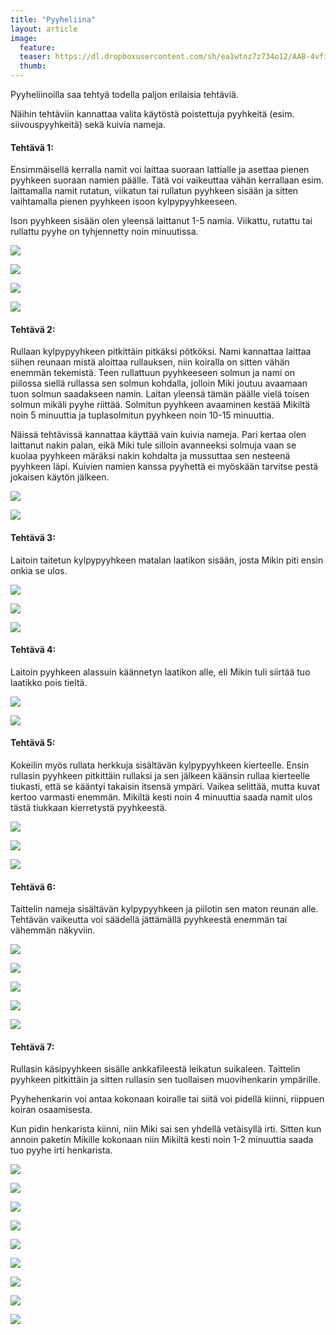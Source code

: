```yaml
---
title: "Pyyheliina"
layout: article
image:
  feature:
  teaser: https://dl.dropboxusercontent.com/sh/ea1wtnz7z734o12/AAB-4vfiN5Pd7kRAslmJ8e--a/aktivointi/pyyheliina/DSC43068-245px.jpg
  thumb:
---
```


Pyyheliinoilla saa tehtyä todella paljon erilaisia tehtäviä.

Näihin tehtäviin kannattaa valita käytöstä poistettuja pyyhkeitä (esim. siivouspyyhkeitä) sekä kuivia nameja.

#### Tehtävä 1:

Ensimmäisellä kerralla namit voi laittaa suoraan lattialle ja asettaa pienen pyyhkeen suoraan namien päälle. Tätä voi vaikeuttaa vähän kerrallaan esim. laittamalla namit rutatun, viikatun tai rullatun pyyhkeen sisään ja sitten vaihtamalla pienen pyyhkeen isoon kylpypyyhkeeseen.

Ison pyyhkeen sisään olen yleensä laittanut 1-5 namia. Viikattu, rutattu tai rullattu pyyhe on tyhjennetty noin minuutissa.

[![](https://dl.dropboxusercontent.com/sh/ea1wtnz7z734o12/AAAcOSXRAfdO1emM_gCxa-Fea/aktivointi/pyyheliina/DSC32624-800px.jpg)](https://dl.dropboxusercontent.com/sh/ea1wtnz7z734o12/AAD_664I8Yos8Yni6WSms-VGa/aktivointi/pyyheliina/DSC32624.jpg)

[![](https://dl.dropboxusercontent.com/sh/ea1wtnz7z734o12/AAAjU7m4msfQtz4yuRvYWHdSa/aktivointi/pyyheliina/DSC32664-800px.jpg)](https://dl.dropboxusercontent.com/sh/ea1wtnz7z734o12/AAD9F73TI94ZApeBxk5iH_Uka/aktivointi/pyyheliina/DSC32664.jpg)

[![](https://dl.dropboxusercontent.com/sh/ea1wtnz7z734o12/AACsVn2jHjMDj5R7iId0t24ca/aktivointi/pyyheliina/DSC32727-800px.jpg)](https://dl.dropboxusercontent.com/sh/ea1wtnz7z734o12/AADSrGsBLu7Bwx6vJG-1KglIa/aktivointi/pyyheliina/DSC32727.jpg)

[![](https://dl.dropboxusercontent.com/sh/ea1wtnz7z734o12/AAB0hyuIKk4JECRQtGTeuYj2a/aktivointi/pyyheliina/DSC43068-800px.jpg)](https://dl.dropboxusercontent.com/sh/ea1wtnz7z734o12/AADo_Fkg9xV3g4YB3tv95GpVa/aktivointi/pyyheliina/DSC43068.jpg)

#### Tehtävä 2:

Rullaan kylpypyyhkeen pitkittäin pitkäksi pötköksi. Nami kannattaa laittaa siihen reunaan mistä aloittaa rullauksen, niin koiralla on sitten vähän enemmän tekemistä. Teen rullattuun pyyhkeeseen solmun ja nami on piilossa siellä rullassa sen solmun kohdalla, jolloin Miki joutuu avaamaan tuon solmun saadakseen namin. Laitan yleensä tämän päälle vielä toisen solmun mikäli pyyhe riittää. Solmitun pyyhkeen avaaminen kestää Mikiltä noin 5 minuuttia ja tuplasolmitun pyyhkeen noin 10-15 minuuttia.

Näissä tehtävissä kannattaa käyttää vain kuivia nameja. Pari kertaa olen laittanut nakin palan, eikä Miki tule silloin avanneeksi solmuja vaan se kuolaa pyyhkeen märäksi nakin kohdalta ja mussuttaa sen nesteenä pyyhkeen läpi. Kuivien namien kanssa pyyhettä ei myöskään tarvitse pestä jokaisen käytön jälkeen.

[![](https://dl.dropboxusercontent.com/sh/ea1wtnz7z734o12/AACLmXTbuY6a0fqh788J8QExa/aktivointi/pyyheliina/DSC293991_-800px.jpg)](https://dl.dropboxusercontent.com/sh/ea1wtnz7z734o12/AAAAr4nUUp0srlZ_WH382-pKa/aktivointi/pyyheliina/DSC293991_.jpg)

[![](https://dl.dropboxusercontent.com/sh/ea1wtnz7z734o12/AAANYraAXfN7NivFnMHlZew4a/aktivointi/pyyheliina/DSC29414_2-800px.jpg)](https://dl.dropboxusercontent.com/sh/ea1wtnz7z734o12/AAAMdAyJrW-CTLJ4LpNj_Kaqa/aktivointi/pyyheliina/DSC29414_2.jpg)

#### Tehtävä 3:

Laitoin taitetun kylpypyyhkeen matalan laatikon sisään, josta Mikin piti ensin onkia se ulos.

[![](https://dl.dropboxusercontent.com/sh/ea1wtnz7z734o12/AAAP-VWaRoVz10K5F2BihsR7a/aktivointi/pyyheliina/DSC42941-800px.jpg)](https://dl.dropboxusercontent.com/sh/ea1wtnz7z734o12/AADqF9yNg7qjJxeG5rBlGu9Ka/aktivointi/pyyheliina/DSC42941.jpg)

[![](https://dl.dropboxusercontent.com/sh/ea1wtnz7z734o12/AADSLKmm-MI8GaZp890a0VZRa/aktivointi/pyyheliina/DSC42947-800px.jpg)](https://dl.dropboxusercontent.com/sh/ea1wtnz7z734o12/AACSUFGy7AJLnL2FrL_z9sqTa/aktivointi/pyyheliina/DSC42947.jpg)

[![](https://dl.dropboxusercontent.com/sh/ea1wtnz7z734o12/AAAn6pRuSSD-_X9yHeDwb-Sra/aktivointi/pyyheliina/DSC42973-800px.jpg)](https://dl.dropboxusercontent.com/sh/ea1wtnz7z734o12/AACZmg9JFtgMOvzutuEU_B0Ca/aktivointi/pyyheliina/DSC42973.jpg)

#### Tehtävä 4:

Laitoin pyyhkeen alassuin käännetyn laatikon alle, eli Mikin tuli siirtää tuo laatikko pois tieltä.

[![](https://dl.dropboxusercontent.com/sh/ea1wtnz7z734o12/AAB509OEAYbv8ZrjaX3rIjA9a/aktivointi/pyyhelaatikko/DSC43952-800px.jpg)](https://dl.dropboxusercontent.com/sh/ea1wtnz7z734o12/AAAvf9Tb3xkweGrpPlSN04fYa/aktivointi/pyyhelaatikko/DSC43952.jpg)

[![](https://dl.dropboxusercontent.com/sh/ea1wtnz7z734o12/AAC0oewrPbJH31QalXWAtFWGa/aktivointi/pyyhelaatikko/DSC43961-800px.jpg)](https://dl.dropboxusercontent.com/sh/ea1wtnz7z734o12/AADvxgfDWAbAveNhnYtKaXUUa/aktivointi/pyyhelaatikko/DSC43961.jpg)

#### Tehtävä 5:

Kokeilin myös rullata herkkuja sisältävän kylpypyyhkeen kierteelle. Ensin rullasin pyyhkeen pitkittäin rullaksi ja sen jälkeen käänsin rullaa kierteelle tiukasti, että se kääntyi takaisin itsensä ympäri. Vaikea selittää, mutta kuvat kertoo varmasti enemmän. Mikiltä kesti noin 4 minuuttia saada namit ulos tästä tiukkaan kierretystä pyyhkeestä.

[![](https://dl.dropboxusercontent.com/sh/ea1wtnz7z734o12/AABEgMOBjRMYVn83UAOKuTNIa/aktivointi/pyyheliina/DSC52029-800px.jpg)](https://dl.dropboxusercontent.com/sh/ea1wtnz7z734o12/AABM6sfhSdGP5uBET0W43dbPa/aktivointi/pyyheliina/DSC52029.jpg)

[![](https://dl.dropboxusercontent.com/sh/ea1wtnz7z734o12/AAA-6RsJpK8MI0ThZz1mCN9Da/aktivointi/pyyheliina/DSC52033-800px.jpg)](https://dl.dropboxusercontent.com/sh/ea1wtnz7z734o12/AAD-_5RKPzsMLMpWzDsCG8b7a/aktivointi/pyyheliina/DSC52033.jpg)

[![](https://dl.dropboxusercontent.com/sh/ea1wtnz7z734o12/AADLZHY_xwDg2DXaIP849Rvaa/aktivointi/pyyheliina/DSC52036-800px.jpg)](https://dl.dropboxusercontent.com/sh/ea1wtnz7z734o12/AACf1hoBOwLp8m6A7oHXcuaYa/aktivointi/pyyheliina/DSC52036.jpg)

#### Tehtävä 6:

Taittelin nameja sisältävän kylpypyyhkeen ja piilotin sen maton reunan alle. Tehtävän vaikeutta voi säädellä jättämällä pyyhkeestä enemmän tai vähemmän näkyviin.

[![](https://dl.dropboxusercontent.com/sh/ea1wtnz7z734o12/AAA80NjtoWOpNxxkA__ZVR3Na/aktivointi/pyyheliina/DS30527-800px.jpg)](https://dl.dropboxusercontent.com/sh/ea1wtnz7z734o12/AAAkcoyRcX2cWpMtaiEXF2_la/aktivointi/pyyheliina/DS30527.jpg)

[![](https://dl.dropboxusercontent.com/sh/ea1wtnz7z734o12/AACbCMhn9sBNfkUgwssZ5aL-a/aktivointi/pyyheliina/DS30531-800px.jpg)](https://dl.dropboxusercontent.com/sh/ea1wtnz7z734o12/AABu2xBOLJSX4sOfcvpCP0uFa/aktivointi/pyyheliina/DS30531.jpg)

[![](https://dl.dropboxusercontent.com/sh/ea1wtnz7z734o12/AACv1o6klfG5EnHoM6NK7en-a/aktivointi/pyyheliina/DS30539-800px.jpg)](https://dl.dropboxusercontent.com/sh/ea1wtnz7z734o12/AAAl-3ZaHRoRNy9Iuw_bDq5Va/aktivointi/pyyheliina/DS30539.jpg)

[![](https://dl.dropboxusercontent.com/sh/ea1wtnz7z734o12/AACR11VqmXlv7UuG49X1ffzTa/aktivointi/pyyheliina/DS30547-800px.jpg)](https://dl.dropboxusercontent.com/sh/ea1wtnz7z734o12/AAB4w5oQBv5FaQ7uDQg1BSj1a/aktivointi/pyyheliina/DS30547.jpg)

[![](https://dl.dropboxusercontent.com/sh/ea1wtnz7z734o12/AAAeW3OGjz7aDoz7VGUAaMT5a/aktivointi/pyyheliina/DS30509-800px.jpg)](https://dl.dropboxusercontent.com/sh/ea1wtnz7z734o12/AADssYgqhPB0kpsTdPm_JR4Qa/aktivointi/pyyheliina/DS30509.jpg)

#### Tehtävä 7:

Rullasin käsipyyhkeen sisälle ankkafileestä leikatun suikaleen. Taittelin pyyhkeen pitkittäin ja sitten rullasin sen tuollaisen muovihenkarin ympärille.

Pyyhehenkarin voi antaa kokonaan koiralle tai siitä voi pidellä kiinni, riippuen koiran osaamisesta.

Kun pidin henkarista kiinni, niin Miki sai sen yhdellä vetäisyllä irti. Sitten kun annoin paketin Mikille kokonaan niin Mikiltä kesti noin 1-2 minuuttia saada tuo pyyhe irti henkarista.

[![](https://dl.dropboxusercontent.com/sh/ea1wtnz7z734o12/AAAoaZ6K0RL1_9uIUqo0FKD1a/aktivointi/minitehtavia/DS15602-800px.jpg)](https://dl.dropboxusercontent.com/sh/ea1wtnz7z734o12/AAD4_2dA_Dd2OaAsqJOQq5v5a/aktivointi/minitehtavia/DS15602.jpg)

[![](https://dl.dropboxusercontent.com/sh/ea1wtnz7z734o12/AAAZ2Ba3pnDI48dAdHwDPorha/aktivointi/minitehtavia/DS15614-800px.jpg)](https://dl.dropboxusercontent.com/sh/ea1wtnz7z734o12/AACjCLTPXSlbtVwgpyychp9Ea/aktivointi/minitehtavia/DS15614.jpg)

[![](https://dl.dropboxusercontent.com/sh/ea1wtnz7z734o12/AAA3Ygqt0TAU6cjNJLod_DAca/aktivointi/minitehtavia/DS15647-800px.jpg)](https://dl.dropboxusercontent.com/sh/ea1wtnz7z734o12/AADoYdb_wTlhuyI1-1XruL3ta/aktivointi/minitehtavia/DS15647.jpg)

[![](https://dl.dropboxusercontent.com/sh/ea1wtnz7z734o12/AAC_fvOBfF702OLD866B3z8ia/aktivointi/minitehtavia/DS15669-800px.jpg)](https://dl.dropboxusercontent.com/sh/ea1wtnz7z734o12/AABHD1L5hf8EJK6af8qILxjqa/aktivointi/minitehtavia/DS15669.jpg)

[![](https://dl.dropboxusercontent.com/sh/ea1wtnz7z734o12/AADw91wO4rC77JyeDkaf4Oeqa/aktivointi/minitehtavia/DS15681-800px.jpg)](https://dl.dropboxusercontent.com/sh/ea1wtnz7z734o12/AACIEJniWdE6G_yvkVoUQZJpa/aktivointi/minitehtavia/DS15681.jpg)

[![](https://dl.dropboxusercontent.com/sh/ea1wtnz7z734o12/AADLAiDtw0AowKAQTLKWgupta/aktivointi/minitehtavia/DS15687-800px.jpg)](https://dl.dropboxusercontent.com/sh/ea1wtnz7z734o12/AABMUe-GrtADtUaEWPGWtFlta/aktivointi/minitehtavia/DS15687.jpg)

[![](https://dl.dropboxusercontent.com/sh/ea1wtnz7z734o12/AAArgkYIxb3-mP_Ys7QmdzQma/aktivointi/minitehtavia/DS15714-800px.jpg)](https://dl.dropboxusercontent.com/sh/ea1wtnz7z734o12/AAAMY0DQwEWqXjFKKn8Lj-uha/aktivointi/minitehtavia/DS15714.jpg)

[![](https://dl.dropboxusercontent.com/sh/ea1wtnz7z734o12/AAD9pd3kAbYvTKWwovfYrKQea/aktivointi/minitehtavia/DS15629-800px.jpg)](https://dl.dropboxusercontent.com/sh/ea1wtnz7z734o12/AABMYkWosY8yvYNmCWa6Ki4Ma/aktivointi/minitehtavia/DS15629.jpg)

[![](https://dl.dropboxusercontent.com/sh/ea1wtnz7z734o12/AAD3p-nTPkkFBLwXKCTcqdHUa/aktivointi/minitehtavia/DS15639-800px.jpg)](https://dl.dropboxusercontent.com/sh/ea1wtnz7z734o12/AAAsK9OWk_Y4JztDWZ4gahsLa/aktivointi/minitehtavia/DS15639.jpg)